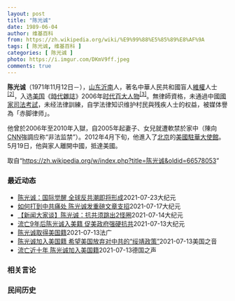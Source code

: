 ```yaml
---
layout: post
title: "陈光诚"
date: 1989-06-04
author: 维基百科
from: https://zh.wikipedia.org/wiki/%E9%99%88%E5%85%89%E8%AF%9A
tags: [ 陈光诚, 维基百科 ]
categories: [ 陈光诚 ]
photo: https://i.imgur.com/DKmV9ff.jpeg
comments: true
---
```

<div class="mw-parser-output"><div id="noteTA-d8dbe8c4" class="noteTA"><div class="noteTA-local"><div data-noteta-code="zh-cn:克里斯蒂安·贝尔; zh-tw:克里斯汀·貝爾; zh-hk:基斯頓比爾;"></div><div data-noteta-code="zh-cn:希拉里;zh:希拉莉;zh-hant:希拉蕊;zh-tw:希拉蕊;zh-sg:希拉莉;zh-hk:希拉里;zh-mo:希拉里;"></div><div data-noteta-code="zh-cn:克林顿;zh-hk:克林頓;zh-hant:柯林頓;zh-tw:柯林頓;zh-mo:克林頓;"></div></div></div>

<p><b>陈光诚</b>（1971年11月12日<span class="useeditintro" title="Template:BLP editintro">－</span>），<a href="/wiki/%E5%B1%B1%E4%B8%9C" class="mw-redirect" title="山东">山东</a><a href="/wiki/%E6%B2%82%E5%8D%97" class="mw-redirect" title="沂南">沂南</a>人，著名中華人民共和國盲人<a href="/wiki/%E7%B6%AD%E6%AC%8A" class="mw-redirect" title="維權">維權</a>人士<sup id="cite_ref-c11chen_2-0" class="reference"><a href="#cite_note-c11chen-2">[2]</a></sup>，入选<a href="/wiki/%E7%BE%8E%E5%9B%BD" title="美国">美国</a>《<a href="/wiki/%E6%99%82%E4%BB%A3%E9%9B%9C%E8%AA%8C" title="時代雜誌">時代雜誌</a>》2006年<a href="/wiki/%E6%97%B6%E4%BB%A3%E7%99%BE%E5%A4%A7%E4%BA%BA%E7%89%A9" title="时代百大人物">时代百大人物</a><sup id="cite_ref-time2006_3-0" class="reference"><a href="#cite_note-time2006-3">[3]</a></sup>。無律師資格，未通過中國<a href="/wiki/%E5%9B%BD%E5%AE%B6%E5%8F%B8%E6%B3%95%E8%80%83%E8%AF%95" title="国家司法考试">國家司法考試</a>，未经法律訓練，自学法律知识维护村民與残疾人士的权益，被媒体譽為「赤脚律师」。
</p><p>他曾於2006年至2010年入獄，自2005年起妻子、女兒就遭軟禁於家中（陳向<a href="/wiki/CNN" class="mw-redirect" title="CNN">CNN</a>強調应称“非法监禁”）。2012年4月下旬，他進入了<a href="/wiki/%E5%8C%97%E4%BA%AC" class="mw-redirect" title="北京">北京</a>的<a href="/wiki/%E7%BE%8E%E5%9B%BD%E9%A9%BB%E5%8D%8E%E5%A4%A7%E4%BD%BF%E9%A6%86" title="美国驻华大使馆">美國駐華大使館</a>。5月19日，他與家人離開中國，抵達美國。
</p>
</div><noscript><img src="//zh.wikipedia.org/wiki/Special:CentralAutoLogin/start?type=1x1" alt="" title="" width="1" height="1" style="border: none; position: absolute;"></noscript>
<div class="printfooter">取自“<a dir="ltr" href="https://zh.wikipedia.org/w/index.php?title=陈光诚&amp;oldid=66578053">https://zh.wikipedia.org/w/index.php?title=陈光诚&amp;oldid=66578053</a>”</div><div id="recent-news"><h3>最近动态</h3><ul><li><a href="https://nodebe4.github.io/waimei/2021-07-23/%E9%99%88%E5%85%89%E8%AF%9A-%E5%9B%BD%E9%99%85%E8%A7%89%E9%86%92-%E5%85%A8%E7%90%83%E5%8F%8D%E5%85%B1%E6%BD%AE%E5%8D%B3%E5%B0%86%E5%BD%A2%E6%88%90" title="陈光诚：国际觉醒 全球反共潮即将形成—— 【大纪元2021年07月23日讯】（大纪元记者李辰采访报导）“现在不仅中国人民觉醒了，国际社会也觉醒了……接下来，就是全球反共的大形势的形成。”流亡美国...">陈光诚：国际觉醒 全球反共潮即将形成</a><time>2021-07-23</time><a class="tag">大纪元</a></li>
<li><a href="https://nodebe4.github.io/waimei/2021-07-17/%E5%A6%82%E4%BD%95%E6%89%93%E5%88%B0%E4%B8%AD%E5%85%B1%E7%97%9B%E5%A4%84-%E9%99%88%E5%85%89%E8%AF%9A%E5%8F%91%E9%87%8D%E7%A3%85%E6%96%87%E7%AB%A0%E6%94%AF%E6%8B%9B" title="如何打到中共痛处 陈光诚发重磅文章支招—— 【大纪元2021年07月18日讯】（大纪元记者张婷综合报导）中国知名维权人士、美国天主教大学政策研究所访问学者陈光诚于7月17日发文，敦促美国为首的西...">如何打到中共痛处 陈光诚发重磅文章支招</a><time>2021-07-17</time><a class="tag">大纪元</a></li>
<li><a href="https://nodebe4.github.io/waimei/2021-07-14/%E6%96%B0%E9%97%BB%E5%A4%A7%E5%AE%B6%E8%B0%88-%E9%99%88%E5%85%89%E8%AF%9A-%E6%8A%97%E5%85%B1%E9%A1%BB%E8%B7%B3%E5%87%BA2%E6%80%AA%E5%9C%88" title="【新闻大家谈】陈光诚：抗共须跳出2怪圈—— 【大纪元2021年07月14日讯】大家好，欢迎收看《新闻大家谈》，我是林澜。盲人律师陈光诚，是最被西方世界所知的中国人权活动家之一。他曾经入选美国《时...">【新闻大家谈】陈光诚：抗共须跳出2怪圈</a><time>2021-07-14</time><a class="tag">大纪元</a></li>
<li><a href="https://nodebe4.github.io/waimei/2021-07-13/%E6%B5%81%E4%BA%A19%E5%B9%B4%E5%90%8E%E9%99%88%E5%85%89%E8%AF%9A%E5%85%A5%E7%BE%8E%E7%B1%8D-%E4%BF%83%E7%BE%8E%E6%94%BF%E5%BA%9C%E5%BC%BA%E7%A1%AC%E6%8A%97%E5%85%B1" title="流亡9年后陈光诚入美籍 促美政府强硬抗共—— 【大纪元2021年07月14日讯】（大纪元记者张婷综合报导）中国盲人维权人士陈光诚流亡美国9年后，终于在6月份获得美国公民身份。他在感谢美国政府的同...">流亡9年后陈光诚入美籍 促美政府强硬抗共</a><time>2021-07-13</time><a class="tag">大纪元</a></li>
<li><a href="https://nodebe4.github.io/waimei/2021-07-13/%E9%99%88%E5%85%89%E8%AF%9A%E5%8F%96%E5%BE%97%E7%BE%8E%E5%9B%BD%E7%B1%8D" title="陈光诚取得美国籍—— 13/07/2021 - 17:33 据中央社今天报道说，陈光诚上周接受美联社访问时，透过翻译人员表示，“很感激美国这个自由国家，接纳了我们”。陈光诚是在6月21日在巴尔的...">陈光诚取得美国籍</a><time>2021-07-13</time><a class="tag">法广</a></li>
<li><a href="https://nodebe4.github.io/waimei/2021-07-13/%E9%99%88%E5%85%89%E8%AF%9A%E5%8A%A0%E5%85%A5%E7%BE%8E%E5%9B%BD%E7%B1%8D-%E5%B8%8C%E6%9C%9B%E7%BE%8E%E5%9B%BD%E6%94%BE%E5%BC%83%E5%AF%B9%E4%B8%AD%E5%85%B1%E7%9A%84-%E7%BB%A5%E9%9D%96%E6%94%BF%E7%AD%96" title="陈光诚加入美国籍 希望美国放弃对中共的“绥靖政策”—— Tue, 13 Jul 2021 13:47:03 GMT 资料照：旅美中国盲人异议人士陈光诚 旅美中国异议人士陈光诚最近加入美国籍，成为...">陈光诚加入美国籍 希望美国放弃对中共的“绥靖政策”</a><time>2021-07-13</time><a class="tag">美国之音</a></li>
<li><a href="https://nodebe4.github.io/waimei/2021-07-13/%E6%B5%81%E4%BA%A1%E8%BF%91%E5%8D%81%E5%B9%B4-%E9%99%88%E5%85%89%E8%AF%9A%E5%8A%A0%E5%85%A5%E7%BE%8E%E5%9B%BD%E7%B1%8D" title="流亡近十年&nbsp;陈光诚加入美国籍—— 2021-07-13T10:36:57.524Z （德国之声中文网）据美联社周二（7月13日）报道，陈光诚上周接受该社采访时表示，“非常感激美国——这个自由的国...">流亡近十年 陈光诚加入美国籍</a><time>2021-07-13</time><a class="tag">德国之声</a></li>
</ul></div><div id="open-opinion"><h3>相关言论</h3><ul></ul></div><div id="mjls-record"><h3>民间历史</h3><ul></ul></div>